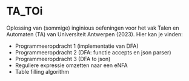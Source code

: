 # TA_TOi
Oplossing van (sommige) inginious oefeningen voor het vak Talen en Automaten (TA) van Universiteit Antwerpen (2023).
Hier kan je vinden:
- Programmeeropdracht 1 (implementatie van DFA)
- Programmeeropdracht 2 (DFA: functie accepts en json parser)
- Programmeeropdracht 3 (DFA to json)
- Reguliere expressie omzetten naar een eNFA
- Table filling algorithm
